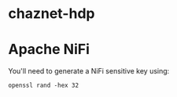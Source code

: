# chaznet-hdp

Apache NiFi
===========

You'll need to generate a NiFi sensitive key using:

`openssl rand -hex 32`

